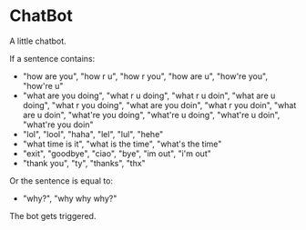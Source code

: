 # ChatBot
A little chatbot.

If a sentence contains: 
- "how are you", "how r u", "how r you", "how are u", "how're you", "how're u"
- "what are you doing", "what r u doing", "what r u doin", "what are u doing", "what r you doing", "what are you doin", "what r you doin", "what are u doin", "what're you doing", "what're u doing", "what're u doin", "what're you doin"
- "lol", "lool", "haha", "lel", "lul", "hehe"
- "what time is it", "what is the time", "what's the time"
- "exit", "goodbye", "ciao", "bye", "im out", "i'm out"
- "thank you", "ty", "thanks", "thx"

Or the sentence is equal to:
- "why?", "why why why?"

The bot gets triggered.
